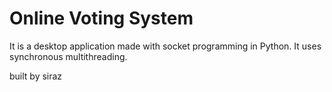 # Online Voting System 
 It is a desktop application made with socket programming in Python. It uses synchronous multithreading.

 built by siraz 

 
 


